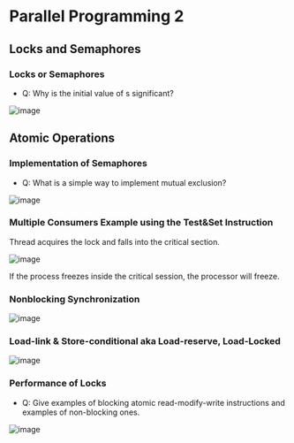# Parallel Programming 2

## Locks and Semaphores

### Locks or Semaphores
- Q: Why is the initial value of s significant?
  
![image](https://github.com/coolnikitav/coding-lessons/assets/30304422/eaef8752-5fb0-4de3-a0b8-eca5c1ee6b90)

## Atomic Operations

### Implementation of Semaphores
- Q: What is a simple way to implement mutual exclusion?
  
![image](https://github.com/coolnikitav/coding-lessons/assets/30304422/fbb8d51c-656b-46a6-ae72-bbc55dfe87b0)

### Multiple Consumers Example using the Test&Set Instruction
Thread acquires the lock and falls into the critical section.

![image](https://github.com/coolnikitav/coding-lessons/assets/30304422/51fc705a-5779-45a1-80ca-a40f98ccea84)

If the process freezes inside the critical session, the processor will freeze.

### Nonblocking Synchronization
![image](https://github.com/coolnikitav/coding-lessons/assets/30304422/05ca4a16-20d1-4e55-9ead-18af59cf427f)

### Load-link & Store-conditional aka Load-reserve, Load-Locked
![image](https://github.com/coolnikitav/coding-lessons/assets/30304422/e1a54c2d-a06a-44af-a1b0-3d40006c049a)

### Performance of Locks
- Q: Give examples of blocking atomic read-modify-write instructions and examples of non-blocking ones.
  
![image](https://github.com/coolnikitav/coding-lessons/assets/30304422/17e24011-6d23-43ca-b09d-d3786367f1bf)
